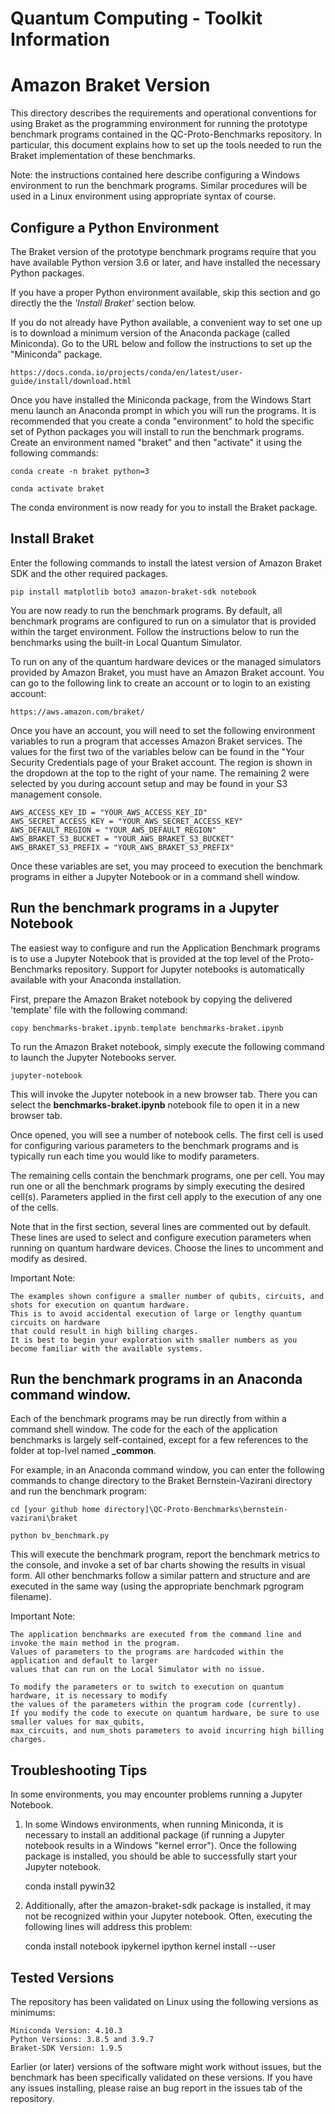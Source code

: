 # Quantum Computing - Toolkit Information

# Amazon Braket Version

This directory describes the requirements and operational conventions for using Braket as the programming environment for running the prototype benchmark programs contained in the QC-Proto-Benchmarks repository.
In particular, this document explains how to set up the tools needed to run the Braket implementation of these benchmarks.

Note: the instructions contained here describe configuring a Windows environment to run the benchmark programs. Similar procedures will be used in a Linux environment using appropriate syntax of course.

## Configure a Python Environment

The Braket version of the prototype benchmark programs require that you have available Python version 3.6 or later, and have installed the necessary Python packages.

If you have a proper Python environment available, skip this section and go directly the the *'Install Braket'* section below.

If you do not already have Python available, a convenient way to set one up is to download a minimum version of the Anaconda package (called Miniconda). Go to the URL below and follow the instructions to set up the "Miniconda" package.

    https://docs.conda.io/projects/conda/en/latest/user-guide/install/download.html

Once you have installed the Miniconda package, from the Windows Start menu launch an Anaconda prompt in which you will run the programs. It is recommended that you create a conda "environment" to hold the specific set of Python packages you will install to run the benchmark programs. Create an environment named "braket" and then "activate" it using the following commands:

    conda create -n braket python=3

    conda activate braket

The conda environment is now ready for you to install the Braket package.

## Install Braket

Enter the following commands to install the latest version of Amazon Braket SDK and the other required packages.

    pip install matplotlib boto3 amazon-braket-sdk notebook

You are now ready to run the benchmark programs.
By default, all benchmark programs are configured to run on a simulator that is provided within the target environment.
Follow the instructions below to run the benchmarks using the built-in Local Quantum Simulator.

To run on any of the quantum hardware devices or the managed simulators provided by Amazon Braket, you must have an Amazon Braket account.
You can go to the following link to create an account or to login to an existing account:

    https://aws.amazon.com/braket/
    
Once you have an account, you will need to set the following environment variables to run a program that accesses Amazon Braket services.
The values for the first two of the variables below can be found in the "Your Security Credentials page of your Braket account.
The region is shown in the dropdown at the top to the right of your name.
The remaining 2 were selected by you during account setup and may be found in your S3 management console.

    AWS_ACCESS_KEY_ID = "YOUR_AWS_ACCESS_KEY_ID"
    AWS_SECRET_ACCESS_KEY = "YOUR_AWS_SECRET_ACCESS_KEY"
    AWS_DEFAULT_REGION = "YOUR_AWS_DEFAULT_REGION"
    AWS_BRAKET_S3_BUCKET = "YOUR_AWS_BRAKET_S3_BUCKET"
    AWS_BRAKET_S3_PREFIX = "YOUR_AWS_BRAKET_S3_PREFIX"

Once these variables are set, you may proceed to execution the benchmark programs in either a Jupyter Notebook or in a command shell window.

## Run the benchmark programs in a Jupyter Notebook

The easiest way to configure and run the Application Benchmark programs is to use a Jupyter Notebook that is provided at the top level of the Proto-Benchmarks repository.
Support for Jupyter notebooks is automatically available with your Anaconda installation.

First, prepare the Amazon Braket notebook by copying the delivered 'template' file with the following command:

    copy benchmarks-braket.ipynb.template benchmarks-braket.ipynb
    
To run the Amazon Braket notebook, simply execute the following command to launch the Jupyter Notebooks server.

    jupyter-notebook

This will invoke the Jupyter notebook in a new browser tab.
There you can select the **benchmarks-braket.ipynb** notebook file to open it in a new browser tab.

Once opened, you will see a number of notebook cells.
The first cell is used for configuring various parameters to the benchmark programs and is typically run each time you would like to modify parameters.

The remaining cells contain the benchmark programs, one per cell.
You may run one or all the benchmark programs by simply executing the desired cell(s).
Parameters applied in the first cell apply to the execution of any one of the cells.

Note that in the first section, several lines are commented out by default. 
These lines are used to select and configure execution parameters when running on quantum hardware devices.
Choose the lines to uncomment and modify as desired.

Important Note:
```
The examples shown configure a smaller number of qubits, circuits, and shots for execution on quantum hardware.
This is to avoid accidental execution of large or lengthy quantum circuits on hardware 
that could result in high billing charges.
It is best to begin your exploration with smaller numbers as you become familiar with the available systems.
```

## Run the benchmark programs in an Anaconda command window.

Each of the benchmark programs may be run directly from within a command shell window. 
The code for the each of the application benchmarks is largely self-contained, except for a few references to the folder at top-lvel named **_common**.

For example, in an Anaconda command window, you can enter the following commands to change directory to the Braket Bernstein-Vazirani directory and run the benchmark program:

    cd [your github home directory]\QC-Proto-Benchmarks\bernstein-vazirani\braket
  
    python bv_benchmark.py
    
This will execute the benchmark program, report the benchmark metrics to the console, and invoke a set of bar charts showing the results in visual form.
All other benchmarks follow a similar pattern and structure and are executed in the same way (using the appropriate benchmark pgrogram filename).

Important Note:
```
The application benchmarks are executed from the command line and invoke the main method in the program.
Values of parameters to the programs are hardcoded within the application and default to larger 
values that can run on the Local Simulator with no issue.

To modify the parameters or to switch to execution on quantum hardware, it is necessary to modify
the values of the parameters within the program code (currently).
If you modify the code to execute on quantum hardware, be sure to use smaller values for max_qubits,
max_circuits, and num_shots parameters to avoid incurring high billing charges.
```

## Troubleshooting Tips

In some environments, you may encounter problems running a Jupyter Notebook.

1) In some Windows environments, when running Miniconda, it is necessary to install an additional package (if running a Jupyter notebook results in a Windows "kernel error").
Once the following package is installed, you should be able to successfully start your Jupyter notebook.

    conda install pywin32
    
2) Additionally, after the amazon-braket-sdk package is installed, it may not be recognized within your Jupyter notebook.
Often, executing the following lines will address this problem:

    conda install notebook ipykernel
    ipython kernel install --user


## Tested Versions

The repository has been validated on Linux using the following versions as minimums:

    Miniconda Version: 4.10.3
    Python Versions: 3.8.5 and 3.9.7
    Braket-SDK Version: 1.9.5

Earlier (or later) versions of the software might work without issues, but the benchmark has been specifically validated on these versions. If you have any issues installing, please raise an bug report in the issues tab of the repository.
